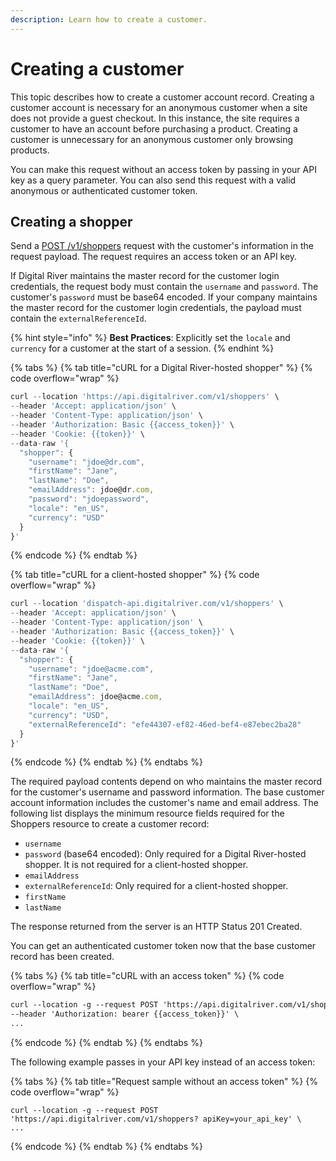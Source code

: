 ```yaml
---
description: Learn how to create a customer.
---
```


# Creating a customer

This topic describes how to create a customer account record. Creating a customer account is necessary for an anonymous customer when a site does not provide a guest checkout. In this instance, the site requires a customer to have an account before purchasing a product. Creating a customer is unnecessary for an anonymous customer only browsing products.

You can make this request without an access token by passing in your API key as a query parameter. You can also send this request with a valid anonymous or authenticated customer token.

## Creating a shopper

Send a [POST /v1/shoppers](https://www.digitalriver.com/docs/commerce-shopper-api/#tag/Shoppers/paths/\~1v1\~1shoppers/post) request with the customer's information in the request payload. The request requires an access token or an API key.&#x20;

If Digital River maintains the master record for the customer login credentials, the request body must contain the `username` and `password`. The customer's `password` must be base64 encoded. If your company maintains the master record for the customer login credentials, the payload must contain the `externalReferenceId`.

{% hint style="info" %}
**Best Practices**: Explicitly set the `locale` and `currency` for a customer at the start of a session.
{% endhint %}

{% tabs %}
{% tab title="cURL for a Digital River-hosted shopper" %}
{% code overflow="wrap" %}
```javascript
curl --location 'https://api.digitalriver.com/v1/shoppers' \
--header 'Accept: application/json' \
--header 'Content-Type: application/json' \
--header 'Authorization: Basic {{access_token}}' \
--header 'Cookie: {{token}}' \
--data-raw '{
  "shopper": {
    "username": "jdoe@dr.com",
    "firstName": "Jane",
    "lastName": "Doe",
    "emailAddress": jdoe@dr.com,
    "password": "jdoepassword",
    "locale": "en_US",
    "currency": "USD"
  }
}'
```
{% endcode %}
{% endtab %}

{% tab title="cURL for a client-hosted shopper" %}
{% code overflow="wrap" %}
```javascript
curl --location 'dispatch-api.digitalriver.com/v1/shoppers' \
--header 'Accept: application/json' \
--header 'Content-Type: application/json' \
--header 'Authorization: Basic {{access_token}}' \
--header 'Cookie: {{token}}' \
--data-raw '{
  "shopper": {
    "username": "jdoe@acme.com",
    "firstName": "Jane",
    "lastName": "Doe",
    "emailAddress": jdoe@acme.com,
    "locale": "en_US",
    "currency": "USD",
    "externalReferenceId": "efe44307-ef82-46ed-bef4-e87ebec2ba28"
  }
}'
```
{% endcode %}
{% endtab %}
{% endtabs %}

The required payload contents depend on who maintains the master record for the customer's username and password information. The base customer account information includes the customer's name and email address. The following list displays the minimum resource fields required for the Shoppers resource to create a customer record:

* `username`
* `password` (base64 encoded): Only required for a Digital River-hosted shopper. It is not required for a client-hosted shopper.
* `emailAddress`
* `externalReferenceId`: Only required for a client-hosted shopper.
* `firstName`
* `lastName`

The response returned from the server is an HTTP Status 201 Created.

You can get an authenticated customer token now that the base customer record has been created.

{% tabs %}
{% tab title="cURL with an access token" %}
{% code overflow="wrap" %}
```html
curl --location -g --request POST 'https://api.digitalriver.com/v1/shoppers' \
--header 'Authorization: bearer {{access_token}}' \ 
...
```
{% endcode %}
{% endtab %}
{% endtabs %}

The following example passes in your API key instead of an access token:

{% tabs %}
{% tab title="Request sample without an access token" %}
{% code overflow="wrap" %}
```http
curl --location -g --request POST 'https://api.digitalriver.com/v1/shoppers? apiKey=your_api_key' \ 
...
```
{% endcode %}
{% endtab %}
{% endtabs %}



